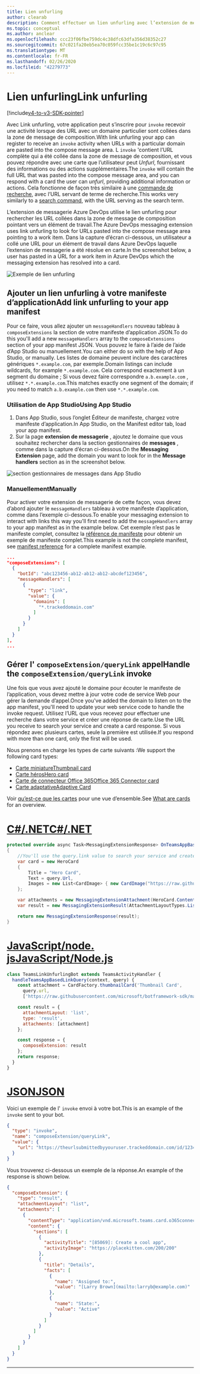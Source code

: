 ```yaml
---
title: Lien unfurling
author: clearab
description: Comment effectuer un lien unfurling avec l’extension de messagerie dans une application Microsoft Teams.
ms.topic: conceptual
ms.author: anclear
ms.openlocfilehash: ccc23f06fbe759dc4c38dfc63dfa356d38352c27
ms.sourcegitcommit: 67c021fa20eb5ea70c059fcc35be1c19c6c97c95
ms.translationtype: MT
ms.contentlocale: fr-FR
ms.lasthandoff: 02/26/2020
ms.locfileid: "42279773"
---
```

# <a name="link-unfurling"></a><span data-ttu-id="d8f6e-103">Lien unfurling</span><span class="sxs-lookup"><span data-stu-id="d8f6e-103">Link unfurling</span></span>

[!include[v4-to-v3-SDK-pointer](~/includes/v4-to-v3-pointer-me.md)]

<span data-ttu-id="d8f6e-104">Avec Link unfurling, votre application peut s’inscrire pour `invoke` recevoir une activité lorsque des URL avec un domaine particulier sont collées dans la zone de message de composition.</span><span class="sxs-lookup"><span data-stu-id="d8f6e-104">With link unfurling your app can register to receive an `invoke` activity when URLs with a particular domain are pasted into the compose message area.</span></span> <span data-ttu-id="d8f6e-105">L `invoke` 'contient l’URL complète qui a été collée dans la zone de message de composition, et vous pouvez répondre avec une carte que l’utilisateur peut *Unfurl*, fournissant des informations ou des actions supplémentaires.</span><span class="sxs-lookup"><span data-stu-id="d8f6e-105">The `invoke` will contain the full URL that was pasted into the compose message area, and you can respond with a card the user can *unfurl*, providing additional information or actions.</span></span> <span data-ttu-id="d8f6e-106">Cela fonctionne de façon très similaire à une [commande de recherche](~/messaging-extensions/how-to/search-commands/define-search-command.md), avec l’URL servant de terme de recherche.</span><span class="sxs-lookup"><span data-stu-id="d8f6e-106">This works very similarly to a [search command](~/messaging-extensions/how-to/search-commands/define-search-command.md), with the URL serving as the search term.</span></span>

<span data-ttu-id="d8f6e-107">L’extension de messagerie Azure DevOps utilise le lien unfurling pour rechercher les URL collées dans la zone de message de composition pointant vers un élément de travail.</span><span class="sxs-lookup"><span data-stu-id="d8f6e-107">The Azure DevOps messaging extension uses link unfurling to look for URLs pasted into the compose message area pointing to a work item.</span></span> <span data-ttu-id="d8f6e-108">Dans la capture d’écran ci-dessous, un utilisateur a collé une URL pour un élément de travail dans Azure DevOps laquelle l’extension de messagerie a été résolue en carte.</span><span class="sxs-lookup"><span data-stu-id="d8f6e-108">In the screenshot below, a user has pasted in a URL for a work item in Azure DevOps which the messaging extension has resolved into a card.</span></span>

![Exemple de lien unfurling](~/assets/images/compose-extensions/messagingextensions_linkunfurling.png)

## <a name="add-link-unfurling-to-your-app-manifest"></a><span data-ttu-id="d8f6e-110">Ajouter un lien unfurling à votre manifeste d’application</span><span class="sxs-lookup"><span data-stu-id="d8f6e-110">Add link unfurling to your app manifest</span></span>

<span data-ttu-id="d8f6e-111">Pour ce faire, vous allez ajouter un `messageHandlers` nouveau tableau à `composeExtensions` la section de votre manifeste d’application JSON.</span><span class="sxs-lookup"><span data-stu-id="d8f6e-111">To do this you'll add a new `messageHandlers` array to the `composeExtensions` section of your app manifest JSON.</span></span> <span data-ttu-id="d8f6e-112">Vous pouvez le faire à l’aide de l’aide d’App Studio ou manuellement.</span><span class="sxs-lookup"><span data-stu-id="d8f6e-112">You can either do so with the help of App Studio, or manually.</span></span> <span data-ttu-id="d8f6e-113">Les listes de domaine peuvent inclure des caractères génériques `*.example.com`, par exemple.</span><span class="sxs-lookup"><span data-stu-id="d8f6e-113">Domain listings can include wildcards, for example `*.example.com`.</span></span> <span data-ttu-id="d8f6e-114">Cela correspond exactement à un segment du domaine ; Si vous devez faire correspondre `a.b.example.com` , utilisez `*.*.example.com`.</span><span class="sxs-lookup"><span data-stu-id="d8f6e-114">This matches exactly one segment of the domain; if you need to match `a.b.example.com` then use `*.*.example.com`.</span></span>

### <a name="using-app-studio"></a><span data-ttu-id="d8f6e-115">Utilisation de App Studio</span><span class="sxs-lookup"><span data-stu-id="d8f6e-115">Using App Studio</span></span>

1. <span data-ttu-id="d8f6e-116">Dans App Studio, sous l’onglet Éditeur de manifeste, chargez votre manifeste d’application.</span><span class="sxs-lookup"><span data-stu-id="d8f6e-116">In App Studio, on the Manifest editor tab, load your app manifest.</span></span>
1. <span data-ttu-id="d8f6e-117">Sur la page **extension de messagerie** , ajoutez le domaine que vous souhaitez rechercher dans la section gestionnaires de **messages** , comme dans la capture d’écran ci-dessous.</span><span class="sxs-lookup"><span data-stu-id="d8f6e-117">On the **Messaging Extension** page, add the domain you want to look for in the **Message handlers** section as in the screenshot below.</span></span>

![section gestionnaires de messages dans App Studio](~/assets/images/link-unfurling.png)

### <a name="manually"></a><span data-ttu-id="d8f6e-119">Manuellement</span><span class="sxs-lookup"><span data-stu-id="d8f6e-119">Manually</span></span>

<span data-ttu-id="d8f6e-120">Pour activer votre extension de messagerie de cette façon, vous devez d’abord ajouter le `messageHandlers` tableau à votre manifeste d’application, comme dans l’exemple ci-dessous.</span><span class="sxs-lookup"><span data-stu-id="d8f6e-120">To enable your messaging extension to interact with links this way you'll first need to add the `messageHandlers` array to your app manifest as in the example below.</span></span> <span data-ttu-id="d8f6e-121">Cet exemple n’est pas le manifeste complet, consultez la [référence de manifeste](~/resources/schema/manifest-schema.md) pour obtenir un exemple de manifeste complet.</span><span class="sxs-lookup"><span data-stu-id="d8f6e-121">This example is not the complete manifest, see [manifest reference](~/resources/schema/manifest-schema.md) for a complete manifest example.</span></span>

```json
...
"composeExtensions": [
  {
    "botId": "abc123456-ab12-ab12-ab12-abcdef123456",
    "messageHandlers": [
      {
        "type": "link",
        "value": {
          "domains": [
            "*.trackeddomain.com"
          ]
        }
      }
    ]
  }
],
...
```

## <a name="handle-the-composeextensionquerylink-invoke"></a><span data-ttu-id="d8f6e-122">Gérer l' `composeExtension/queryLink` appel</span><span class="sxs-lookup"><span data-stu-id="d8f6e-122">Handle the `composeExtension/queryLink` invoke</span></span>

<span data-ttu-id="d8f6e-123">Une fois que vous avez ajouté le domaine pour écouter le manifeste de l’application, vous devez mettre à jour votre code de service Web pour gérer la demande d’appel.</span><span class="sxs-lookup"><span data-stu-id="d8f6e-123">Once you've added the domain to listen on to the app manifest, you'll need to update your web service code to handle the invoke request.</span></span> <span data-ttu-id="d8f6e-124">Utilisez l’URL que vous recevez pour effectuer une recherche dans votre service et créer une réponse de carte.</span><span class="sxs-lookup"><span data-stu-id="d8f6e-124">Use the URL you receive to search your service and create a card response.</span></span> <span data-ttu-id="d8f6e-125">Si vous répondez avec plusieurs cartes, seule la première est utilisée.</span><span class="sxs-lookup"><span data-stu-id="d8f6e-125">If you respond with more than one card, only the first will be used.</span></span>

<span data-ttu-id="d8f6e-126">Nous prenons en charge les types de carte suivants :</span><span class="sxs-lookup"><span data-stu-id="d8f6e-126">We support the following card types:</span></span>

* [<span data-ttu-id="d8f6e-127">Carte miniature</span><span class="sxs-lookup"><span data-stu-id="d8f6e-127">Thumbnail card</span></span>](~/task-modules-and-cards/cards/cards-reference.md#thumbnail-card)
* [<span data-ttu-id="d8f6e-128">Carte héros</span><span class="sxs-lookup"><span data-stu-id="d8f6e-128">Hero card</span></span>](~/task-modules-and-cards/cards/cards-reference.md#hero-card)
* [<span data-ttu-id="d8f6e-129">Carte de connecteur Office 365</span><span class="sxs-lookup"><span data-stu-id="d8f6e-129">Office 365 Connector card</span></span>](~/task-modules-and-cards/cards/cards-reference.md#office-365-connector-card)
* [<span data-ttu-id="d8f6e-130">Carte adaptative</span><span class="sxs-lookup"><span data-stu-id="d8f6e-130">Adaptive Card</span></span>](~/task-modules-and-cards/cards/cards-reference.md#adaptive-card)

<span data-ttu-id="d8f6e-131">Voir [qu’est-ce que les cartes](~/task-modules-and-cards/what-are-cards.md) pour une vue d’ensemble.</span><span class="sxs-lookup"><span data-stu-id="d8f6e-131">See [What are cards](~/task-modules-and-cards/what-are-cards.md) for an overview.</span></span>

# <a name="cnet"></a>[<span data-ttu-id="d8f6e-132">C#/.NET</span><span class="sxs-lookup"><span data-stu-id="d8f6e-132">C#/.NET</span></span>](#tab/dotnet)

```csharp
protected override async Task<MessagingExtensionResponse> OnTeamsAppBasedLinkQueryAsync(ITurnContext<IInvokeActivity> turnContext, AppBasedLinkQuery query, CancellationToken cancellationToken)
{
    //You'll use the query.link value to search your service and create a card response
    var card = new HeroCard
    {
        Title = "Hero Card",
        Text = query.Url,
        Images = new List<CardImage> { new CardImage("https://raw.githubusercontent.com/microsoft/botframework-sdk/master/icon.png") },
    };

    var attachments = new MessagingExtensionAttachment(HeroCard.ContentType, null, card);
    var result = new MessagingExtensionResult(AttachmentLayoutTypes.List, "result", new[] { attachments }, null, "test unfurl");

    return new MessagingExtensionResponse(result);
}
```

# <a name="javascriptnodejs"></a>[<span data-ttu-id="d8f6e-133">JavaScript/node. js</span><span class="sxs-lookup"><span data-stu-id="d8f6e-133">JavaScript/Node.js</span></span>](#tab/javascript)

```javascript
class TeamsLinkUnfurlingBot extends TeamsActivityHandler {
  handleTeamsAppBasedLinkQuery(context, query) {
    const attachment = CardFactory.thumbnailCard('Thumbnail Card',
      query.url,
      ['https://raw.githubusercontent.com/microsoft/botframework-sdk/master/icon.png']);

    const result = {
      attachmentLayout: 'list',
      type: 'result',
      attachments: [attachment]
    };

    const response = {
      composeExtension: result
    };
    return response;
  }
}
```

# <a name="json"></a>[<span data-ttu-id="d8f6e-134">JSON</span><span class="sxs-lookup"><span data-stu-id="d8f6e-134">JSON</span></span>](#tab/json)

<span data-ttu-id="d8f6e-135">Voici un exemple de l' `invoke` envoi à votre bot.</span><span class="sxs-lookup"><span data-stu-id="d8f6e-135">This is an example of the `invoke` sent to your bot.</span></span>

```json
{
  "type": "invoke",
  "name": "composeExtension/queryLink",
  "value": {
    "url": "https://theurlsubmittedbyyouruser.trackeddomain.com/id/1234"
  }
}
```

<span data-ttu-id="d8f6e-136">Vous trouverez ci-dessous un exemple de la réponse.</span><span class="sxs-lookup"><span data-stu-id="d8f6e-136">An example of the response is shown below.</span></span>

```json
{
  "composeExtension": {
    "type": "result",
    "attachmentLayout": "list",
    "attachments": [
      {
        "contentType": "application/vnd.microsoft.teams.card.o365connector",
        "content": {
          "sections": [
            {
              "activityTitle": "[85069]: Create a cool app",
              "activityImage": "https://placekitten.com/200/200"
            },
            {
              "title": "Details",
              "facts": [
                {
                  "name": "Assigned to:",
                  "value": "[Larry Brown](mailto:larryb@example.com)"
                },
                {
                  "name": "State:",
                  "value": "Active"
                }
              ]
            }
          ]
        }
      }
    ]
  }
}
```

* * *
